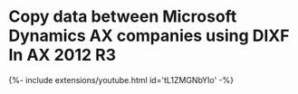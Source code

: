# Copy data between Microsoft Dynamics AX companies using DIXF In AX 2012 R3


{%- include extensions/youtube.html id='tL1ZMGNbYIo' -%}
